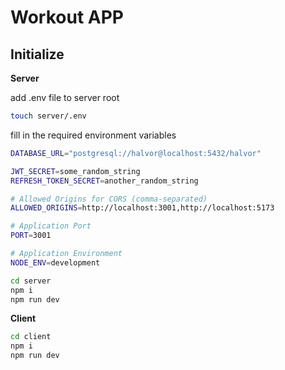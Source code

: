 # Workout APP

## Initialize



**Server**

add .env file to server root

```sh
touch server/.env
```

fill in the required environment variables

```sh
DATABASE_URL="postgresql://halvor@localhost:5432/halvor"

JWT_SECRET=some_random_string
REFRESH_TOKEN_SECRET=another_random_string

# Allowed Origins for CORS (comma-separated)
ALLOWED_ORIGINS=http://localhost:3001,http://localhost:5173

# Application Port
PORT=3001

# Application Environment
NODE_ENV=development
```

```sh
cd server
npm i 
npm run dev
```

**Client**
```sh
cd client
npm i 
npm run dev
```
